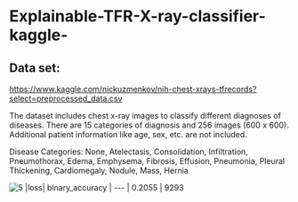 # Explainable-TFR-X-ray-classifier-kaggle-


## Data set: 
https://www.kaggle.com/nickuzmenkov/nih-chest-xrays-tfrecords?select=preprocessed_data.csv

The dataset includes chest x-ray images to classify different diagnoses of diseases. There are 15 categories of diagnosis and 256 images (600 x 600). Additional patient information like age, sex, etc. are not included.

Disease Categories: None, Atelectasis, Consolidation, Infiltration, Pneumothorax, Edema, Emphysema, Fibrosis, Effusion, Pneumonia, Pleural Thickening, Cardiomegaly, Nodule, Mass, Hernia

![5](https://user-images.githubusercontent.com/80622132/141941339-b5beccb2-7d05-49b3-9f6b-88f29a497e31.JPG)
|loss| binary_accuracy
| --- 
| 0.2055 
| 9293 
